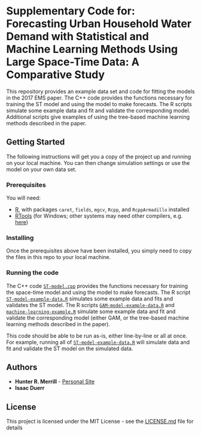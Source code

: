 # Supplementary Code for: Forecasting Urban Household Water Demand with Statistical and Machine Learning Methods Using Large Space-Time Data: A Comparative Study

This repository provides an example data set and code for fitting the models in the 2017 EMS paper. The C++ code provides the functions necessary for training the ST model and using the model to make forecasts. The R scripts simulate some example data and fit and validate the corresponding model. Additional scripts give examples of using the tree-based machine learning methods described in the paper.

## Getting Started

The following instructions will get you a copy of the project up and running on your local machine. You can then change simulation settings or use the model on your own data set.

### Prerequisites

You will need:
* [R](https://cran.r-project.org/), with packages `caret`, `fields`, `mgcv`, `Rcpp`, and `RcppArmadillo` installed
* [RTools](https://cran.r-project.org/bin/windows/Rtools/) (for Windows; other systems may need other compilers, e.g. [here](http://thecoatlessprofessor.com/programming/r-compiler-tools-for-rcpp-on-os-x/))

### Installing

Once the prerequisites above have been installed, you simply need to copy the files in this repo to your local machine.

### Running the code

The C++ code [`ST-model.cpp`](https://github.com/hrmerrill/EMS-2017-supp-code/blob/master/ST-model.cpp) provides the functions necessary for training the space-time model and using the model to make forecasts. The R script [`ST-model-example-data.R`](https://github.com/hrmerrill/EMS-2017-supp-code/blob/master/ST-model-example-data.R) simulates some example data and fits and validates the ST model. The R scripts [`GAM-model-example-data.R`](https://github.com/hrmerrill/EMS-2017-supp-code/blob/master/GAM-model-example-data.R) and [`machine-learning-example.R`](https://github.com/hrmerrill/EMS-2017-supp-code/blob/master/machine-learning-example.R) simulate some example data and fit and validate the corresponding model (either GAM, or the tree-based machine learning methods described in the paper).

This code should be able to be run as-is, either line-by-line or all at once. For example, running all of [`ST-model-example-data.R`](https://github.com/hrmerrill/EMS-2017-supp-code/blob/master/ST-model-example-data.R) will simulate data and fit and validate the ST model on the simulated data.

## Authors

* **Hunter R. Merrill** - [Personal Site](https://sites.google.com/site/hreidmerrill)
* **Isaac Duerr**

## License

This project is licensed under the MIT License - see the [LICENSE.md](LICENSE.md) file for details

